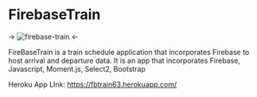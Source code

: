 # FirebaseTrain

-> ![firebase-train](https://cloud.githubusercontent.com/assets/22203133/26736724/5666c51c-4795-11e7-9197-3c95ceac9f63.gif) <-

FireBaseTrain is a train schedule application that incorporates Firebase to host arrival and departure data. It is an app 
that incorporates Firebase, Javascript, Moment.js, Select2, Bootstrap

Heroku App LInk: https://fbtrain63.herokuapp.com/
